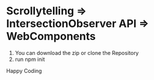 # Scrollytelling => IntersectionObserver API => WebComponents

1. You can download the zip or clone the Repository
2. run npm init

Happy Coding
